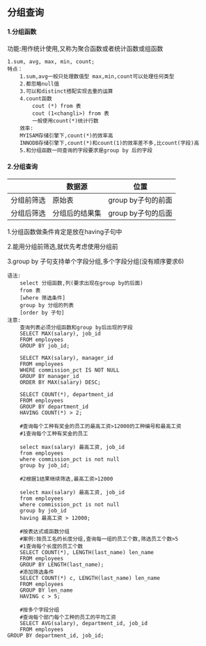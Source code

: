 ## 分组查询

#### 1.分组函数

功能:用作统计使用,又称为聚合函数或者统计函数或组函数

```mysql
1.sum, avg, max, min, count;
特点：
	1.sum,avg一般只处理数值型 max,min,count可以处理任何类型
	2.都忽略null值
	3.可以和distinct搭配实现去重的运算
	4.count函数
		cout (*) from 表
		cout (1<changli>) from 表
		一般使用count(*)统计行数
	效率:
	MYISAM存储引擎下,count(*)的效率高
	INNODB存储引擎下,count(*)和count(1)的效率差不多,比count(字段)高
	5.和分组函数一同查询的字段要求是group by 后的字段
```

#### 2.分组查询

|            | 数据源         | 位置               |
| :--------- | -------------- | ------------------ |
| 分组前筛选 | 原始表         | group by子句的前面 |
| 分组后筛选 | 分组后的结果集 | group by子句的后面 |

1.分组函数做条件肯定是放在having子句中

2.能用分组前筛选,就优先考虑使用分组前

3.group by 子句支持单个字段分组,多个字段分组(没有顺序要求6)

```
语法:
	select 分组函数,列(要求出现在group by的后面)
	from 表
	[where 筛选条件]
	group by 分组的列表
	[order by 子句]
注意:
	查询列表必须分组函数和group by后出现的字段
	SELECT MAX(salary), job_id
	FROM employees
	GROUP BY job_id;
	
	SELECT MAX(salary), manager_id
	FROM employees
	WHERE commission_pct IS NOT NULL
	GROUP BY manager_id
	ORDER BY MAX(salary) DESC;
	
	SELECT COUNT(*), department_id
	FROM employees
	GROUP BY department_id
	HAVING COUNT(*) > 2;
	
	#查询每个工种有奖金的员工的最高工资>12000的工种编号和最高工资
	#1查询每个工种有奖金的员工

	select max(salary) 最高工资, job_id
	from employees
	where commission_pct is not null
	group by job_id;

	#2根据1结果继续筛选,最高工资>12000

	select max(salary) 最高工资, job_id
	from employees
	where commission_pct is not null
	group by job_id
	having 最高工资 > 12000;
	
	#按表达式或函数分组
	#案例:按员工名的长度分组,查询每一组的员工个数,筛选员工个数>5
	#1查询每个长度的员工个数
	SELECT COUNT(*), LENGTH(last_name) len_name
	FROM employees
	GROUP BY LENGTH(last_name);
	#添加筛选条件
	SELECT COUNT(*) c, LENGTH(last_name) len_name
	FROM employees
	GROUP BY len_name
	HAVING c > 5;
	
	#按多个字段分组
	#查询每个部门每个工种的员工的平均工资
	SELECT AVG(salary), department_id, job_id
	FROM employees
GROUP BY department_id, job_id;

```



